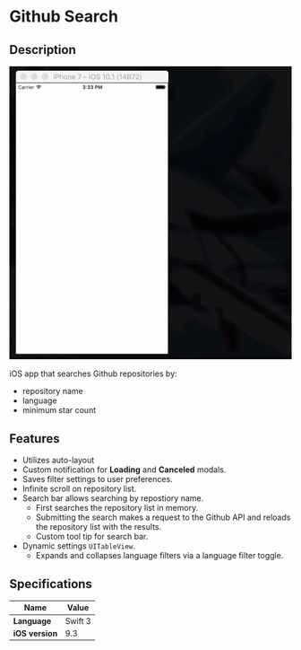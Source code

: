 # Github Search

## Description

![Github Search demo](/images/github-search-demo-1.gif)

iOS app that searches Github repositories by:

* repository name
* language
* minimum star count

## Features

* Utilizes auto-layout
* Custom notification for **Loading** and **Canceled** modals.
* Saves filter settings to user preferences.
* Infinite scroll on repository list.
* Search bar allows searching by repostiory name.
    * First searches the repository list in memory.
    * Submitting the search makes a request to the Github API and reloads the repository list with the results.
    * Custom tool tip for search bar.
* Dynamic settings `UITableView`.
    * Expands and collapses language filters via a language filter toggle.

## Specifications

|Name|Value|
|----|-----|
|**Language**|Swift 3|
|**iOS version**|9.3|
